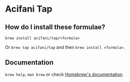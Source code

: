 # Acifani Tap

## How do I install these formulae?

`brew install acifani/tap/<formula>`

Or `brew tap acifani/tap` and then `brew install <formula>`.

## Documentation

`brew help`, `man brew` or check [Homebrew's documentation](https://docs.brew.sh).

